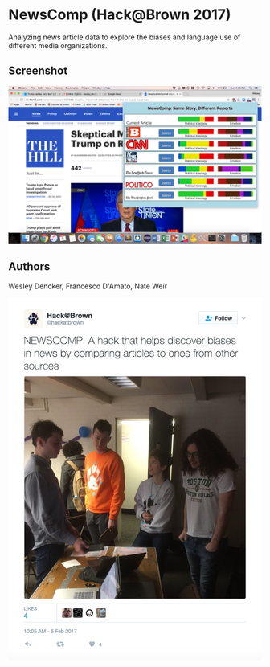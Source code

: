 # NewsComp (Hack@Brown 2017)
Analyzing news article data to explore the biases and language use of different media organizations.

## Screenshot
![alt text](https://raw.githubusercontent.com/wdencker/NewsComp-Hack-Brown-2017/master/screenshots/1.png "NewsComp")

## Authors
Wesley Dencker, Francesco D'Amato, Nate Weir

![alt text](https://raw.githubusercontent.com/wdencker/NewsComp-Hack-Brown-2017/master/screenshots/tweet.png "Tweet")
